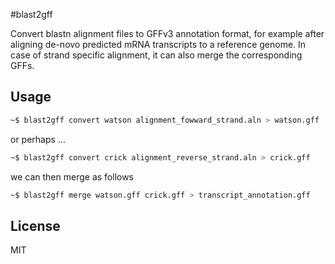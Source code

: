 #blast2gff

Convert blastn alignment files to GFFv3 annotation format, for example after aligning de-novo predicted mRNA transcripts to a reference genome.
In case of strand specific alignment, it can also merge the corresponding GFFs.

## Usage
```bash
~$ blast2gff convert watson alignment_fowward_strand.aln > watson.gff
```
or perhaps ...
```bash
~$ blast2gff convert crick alignment_reverse_strand.aln > crick.gff
```
we can then merge as follows
```bash
~$ blast2gff merge watson.gff crick.gff > transcript_annotation.gff
```

## License
MIT
